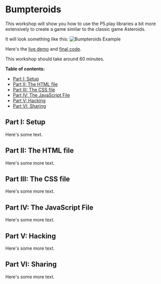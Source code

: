 # Bumpteroids

This workshop will show you how to use the P5.play libraries a bit more extensively to create a game similar to the classic game Asteroids.

It will look something like this:
![Bumpteroids Example](https://cayce2514.github.io/bumpteroids/images/bumpteroids.png)

Here's the [live demo](https://cayce2514.github.io/bumpteroids/) and [final code](https://github.com/Cayce2514/cayce2514.github.io/tree/master/bumpteroids).


This workshop should take around 60 minutes.

**Table of contents:**

- [Part I: Setup](#part-i-setup)
- [Part II: The HTML file](part-ii-the-html-file)
- [Part III: The CSS file](part-iii-the-css-file)
- [Part IV: The JavaScript File](part-iv-the-javascript-file)
- [Part V: Hacking](part-v-hacking)
- [Part VI: Sharing](part-vi-sharing)

## Part I: Setup
Here's some text.

## Part II: The HTML file
Here's some more text.

## Part III: The CSS file
Here's some more text.

## Part IV: The JavaScript File
Here's some more text.

## Part V: Hacking
Here's some more text.

## Part VI: Sharing
Here's some more text.
